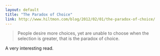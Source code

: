 ```yaml
---
layout: default
title: "The Paradox of Choice"
link: http://www.hiltmon.com/blog/2012/02/01/the-paradox-of-choice/
---
```


> People desire more choices, yet are unable to choose when the selection is
> greater, that is the paradox of choice.

A very interesting read.
